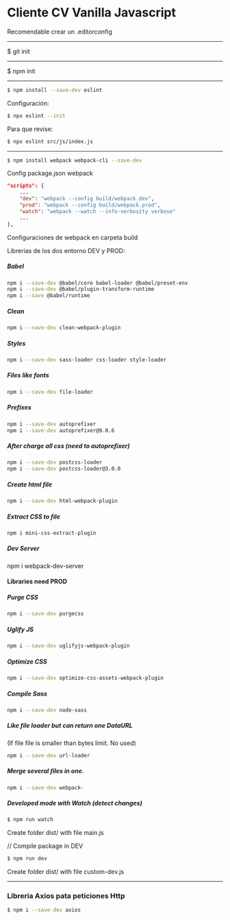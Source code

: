 # Cliente CV Vanilla Javascript
Recomendable crear un .editorconfig

---

$ git init

---

$ npm init

---

```bash
$ npm install --save-dev eslint
```

Configuración:
```bash
$ npx eslint --init
```

Para que revise:
```bash
$ npx eslint src/js/index.js
```

---

```bash
$ npm install webpack webpack-cli --save-dev
```

Config package.json webpack
```json
"scripts": {
    ...
    "dev": "webpack --config build/webpack.dev",
    "prod": "webpack --config build/webpack.prod",
    "watch": "webpack --watch --info-verbosity verbose"
    ...
},
```

Configuraciones de webpack en carpeta build

Librerias de los dos entorno DEV y PROD:

##### Babel
```bash
npm i --save-dev @babel/core babel-loader @babel/preset-env
npm i --save-dev @babel/plugin-transform-runtime
npm i --save @babel/runtime
```

##### Clean
```bash
npm i --save-dev clean-webpack-plugin
```

##### Styles
```bash
npm i --save-dev sass-loader css-loader style-loader
```

##### Files like fonts
```bash
npm i --save-dev file-loader
```

##### Prefixes
```bash
npm i --save-dev autoprefixer
npm i --save-dev autoprefixer@9.8.6
```

##### After charge all css (need to autoprefixer)
```bash
npm i --save-dev postcss-loader
npm i --save-dev postcss-loader@3.0.0
```

##### Create html file
```bash
npm i --save-dev html-webpack-plugin
```

##### Extract CSS to file
```bash
npm i mini-css-extract-plugin
```

##### Dev Server
npm i webpack-dev-server

#### Libraries need PROD

##### Purge CSS
```bash
npm i --save-dev purgecss
```

##### Uglify JS
```bash
npm i --save-dev uglifyjs-webpack-plugin
```

##### Optimize CSS
```bash
npm i --save-dev optimize-css-assets-webpack-plugin
```

##### Compile Sass
```bash
npm i --save-dev node-sass
```

##### Like file loader but can return one DataURL
(If file file is smaller than bytes limit. No used)
```bash
npm i --save-dev url-loader
```

##### Merge several files in one.
```bash
npm i --save-dev webpack-
```

##### Developed mode with Watch (detect changes)
```bash
$ npm run watch
```

Create folder dist/ with file main.js

// Compile package in DEV
```bash
$ npm run dev
```

Create folder dist/ with file custom-dev.js

---

### Libreria Axios pata peticiones Http

```bash
$ npm i --save-dev axios
```
